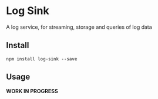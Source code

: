 # Log Sink

A log service, for streaming, storage and queries of log data

## Install
`npm install log-sink --save`

## Usage

**WORK IN PROGRESS**
